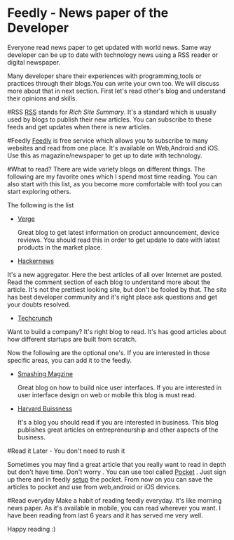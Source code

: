 # Feedly - News paper of the Developer
Everyone read news paper to get updated with world news. Same way developer can be up to date with technology news using a RSS reader or digital newspaper.

Many developer share their experiences with programming,tools or practices through their blogs.You can write your own too. We will discuss more about that in next section. First let's read other's blog and understand their opinions and skills.

#RSS
[RSS](http://en.wikipedia.org/wiki/RSS) stands for *Rich Site Summary*. It's a standard which is usually used by blogs to publish their new articles. You can subscribe to these feeds and get updates when there is new articles.

#Feedly
[Feedly](http://www.feedly.com) is free service which allows you to subscribe to many websites and read from one place. It's available on Web,Android and iOS. Use this as magazine/newspaper to get up to date with technology.

#What to read?
There are wide variety blogs on different things. The following are my favorite ones which I spend most time reading. You can also start with this list, as you become more comfortable with tool you can start exploring others.

The following is the list

  * [Verge](http://www.theverge.com)

    Great blog to get latest information on product announcement, device reviews. You should read this in order to get update to date with latest products in the market place.

  * [Hackernews](http://news.ycombinator.com)

 It's a new aggregator. Here the best articles of all over Internet are posted. Read the comment section of each blog to understand more about the article. It's not the prettiest looking site, but don't be fooled by that. The site has best developer community and it's right place ask questions and get your doubts resolved.

  * [Techcrunch](http://www.techcrunch.com)

  Want to build a company? It's right blog to read. It's has good articles about how different startups are built from scratch.


Now the following are the optional one's. If you are interested in those specific areas, you can add it to the feedly.

* [Smashing Magzine](http://www.smashingmagazine.com)

    Great blog on how to build nice user interfaces. If you are interested in user interface design on web or mobile this blog is must read.


* [Harvard Buissness](http://blogs.hbr.org)

  It's a blog you should read if you are interested in business. This blog publishes great articles on entrepreneurship and other aspects of the business.



#Read it Later - You don't need to rush it

Sometimes you may find a great article that you really want to read in depth but don't have time. Don't worry . You can use tool called [Pocket](http://www.getpocket.com) . Just sign up there and in feedly [setup](http://help.getpocket.com/customer/portal/articles/1043058-how-to-save-to-pocket-from-feedly) the pocket. From now on you can save the articles to pocket and use from web,android or iOS devices.

#Read everyday
Make a habit of reading feedly everyday. It's like morning news paper. As it's available in mobile, you can read wherever you want. I have been reading from last 6 years and it has served me very well.

Happy reading :)






